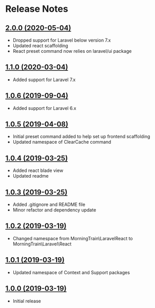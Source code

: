 # Release Notes

## [2.0.0 (2020-05-04)](https://github.com/Morning-Train/LaravelReact/compare/1.1.0...2.0.0)

- Dropped support for Laravel below version 7.x
- Updated react scaffolding
- React preset command now relies on laravel/ui package

## [1.1.0 (2020-03-04)](https://github.com/Morning-Train/LaravelReact/compare/1.0.6...1.1.0)

- Added support for Laravel 7.x

## [1.0.6 (2019-09-04)](https://github.com/Morning-Train/LaravelReact/compare/1.0.5...1.0.6)

- Added support for Laravel 6.x

## [1.0.5 (2019-04-08)](https://github.com/Morning-Train/LaravelReact/compare/1.0.4...1.0.5)

- Initial preset command added to help set up frontend scaffolding
- Updated namespace of ClearCache command

## [1.0.4 (2019-03-25)](https://github.com/Morning-Train/LaravelReact/compare/1.0.3...1.0.4)

- Added react blade view
- Updated readme

## [1.0.3 (2019-03-25)](https://github.com/Morning-Train/LaravelReact/compare/1.0.2...1.0.3)

- Added .gitignore and README file
- Minor refactor and dependency update

## [1.0.2 (2019-03-19)](https://github.com/Morning-Train/LaravelReact/compare/1.0.1...1.0.2)

- Changed namespace from MorningTrain\LaravelReact to MorningTrain\Laravel\React

## [1.0.1 (2019-03-19)](https://github.com/Morning-Train/LaravelReact/compare/1.0.0...1.0.1)

- Updated namespace of Context and Support packages

## [1.0.0 (2019-03-19)](https://github.com/Morning-Train/LaravelReact)

- Initial release




